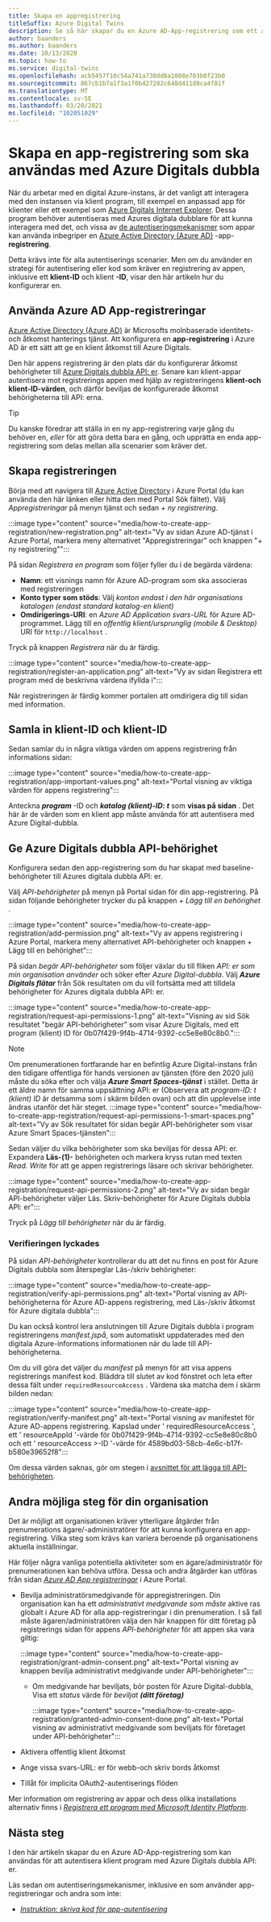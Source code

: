```yaml
---
title: Skapa en appregistrering
titleSuffix: Azure Digital Twins
description: Se så här skapar du en Azure AD-App-registrering som ett autentiseringsalternativ för klient program.
author: baanders
ms.author: baanders
ms.date: 10/13/2020
ms.topic: how-to
ms.service: digital-twins
ms.openlocfilehash: acb5457f10c54a741a738dd8a1008e703b0f23b0
ms.sourcegitcommit: 867cb1b7a1f3a1f0b427282c648d411d0ca4f81f
ms.translationtype: MT
ms.contentlocale: sv-SE
ms.lasthandoff: 03/20/2021
ms.locfileid: "102051029"
---
```

# <a name="create-an-app-registration-to-use-with-azure-digital-twins"></a>Skapa en app-registrering som ska användas med Azure Digitals dubbla

När du arbetar med en digital Azure-instans, är det vanligt att interagera med den instansen via klient program, till exempel en anpassad app för klienter eller ett exempel som [Azure Digitals Internet Explorer](quickstart-adt-explorer.md). Dessa program behöver autentiseras med Azures digitala dubblare för att kunna interagera med det, och vissa av [de autentiseringsmekanismer](how-to-authenticate-client.md) som appar kan använda inbegriper en [Azure Active Directory (Azure AD)](../active-directory/fundamentals/active-directory-whatis.md) -app- **registrering**.

Detta krävs inte för alla autentiserings scenarier. Men om du använder en strategi för autentisering eller kod som kräver en registrering av appen, inklusive ett **klient-ID** och klient **-ID**, visar den här artikeln hur du konfigurerar en.

## <a name="using-azure-ad-app-registrations"></a>Använda Azure AD App-registreringar

[Azure Active Directory (Azure AD)](../active-directory/fundamentals/active-directory-whatis.md) är Microsofts molnbaserade identitets-och åtkomst hanterings tjänst. Att konfigurera en **app-registrering** i Azure AD är ett sätt att ge en klient åtkomst till Azure Digitals.

Den här appens registrering är den plats där du konfigurerar åtkomst behörigheter till [Azure Digitals dubbla API: er](how-to-use-apis-sdks.md). Senare kan klient-appar autentisera mot registrerings appen med hjälp av registreringens **klient-och klient-ID-värden**, och därför beviljas de konfigurerade åtkomst behörigheterna till API: erna.

>[!TIP]
> Du kanske föredrar att ställa in en ny app-registrering varje gång du behöver en, *eller* för att göra detta bara en gång, och upprätta en enda app-registrering som delas mellan alla scenarier som kräver det.

## <a name="create-the-registration"></a>Skapa registreringen

Börja med att navigera till [Azure Active Directory](https://portal.azure.com/#blade/Microsoft_AAD_IAM/ActiveDirectoryMenuBlade/Overview) i Azure Portal (du kan använda den här länken eller hitta den med Portal Sök fältet). Välj *Appregistreringar* på menyn tjänst och sedan *+ ny registrering*.

:::image type="content" source="media/how-to-create-app-registration/new-registration.png" alt-text="Vy av sidan Azure AD-tjänst i Azure Portal, markera meny alternativet &quot;Appregistreringar&quot; och knappen &quot;+ ny registrering&quot;":::

På sidan *Registrera en program* som följer fyller du i de begärda värdena:
* **Namn**: ett visnings namn för Azure AD-program som ska associeras med registreringen
* **Konto typer som stöds**: Välj *konton endast i den här organisations katalogen (endast standard katalog-en klient)*
* **Omdirigerings-URI**: en *Azure AD Application svars-URL* för Azure AD-programmet. Lägg till en *offentlig klient/ursprunglig (mobile & Desktop)* URI för `http://localhost` .

Tryck på knappen *Registrera* när du är färdig.

:::image type="content" source="media/how-to-create-app-registration/register-an-application.png" alt-text="Vy av sidan Registrera ett program med de beskrivna värdena ifyllda i":::

När registreringen är färdig kommer portalen att omdirigera dig till sidan med information.

## <a name="collect-client-id-and-tenant-id"></a>Samla in klient-ID och klient-ID

Sedan samlar du in några viktiga värden om appens registrering från informations sidan:

:::image type="content" source="media/how-to-create-app-registration/app-important-values.png" alt-text="Portal visning av viktiga värden för appens registrering":::

Anteckna _**program**_ -ID och _**katalog (klient)-ID: t**_ som **visas på sidan** . Det här är de värden som en klient app måste använda för att autentisera med Azure Digital-dubbla.

## <a name="provide-azure-digital-twins-api-permission"></a>Ge Azure Digitals dubbla API-behörighet

Konfigurera sedan den app-registrering som du har skapat med baseline-behörigheter till Azures digitala dubbla API: er.

Välj *API-behörigheter* på menyn på Portal sidan för din app-registrering. På sidan följande behörigheter trycker du på knappen *+ Lägg till en behörighet* .

:::image type="content" source="media/how-to-create-app-registration/add-permission.png" alt-text="Vy av appens registrering i Azure Portal, markera meny alternativet API-behörigheter och knappen + Lägg till en behörighet":::

På sidan *begär API-behörigheter* som följer växlar du till fliken *API: er som min organisation använder* och söker efter *Azure Digital-dubbla*. Välj _**Azure Digitals flätar**_ från Sök resultaten om du vill fortsätta med att tilldela behörigheter för Azures digitala dubbla API: er.

:::image type="content" source="media/how-to-create-app-registration/request-api-permissions-1.png" alt-text="Visning av sid Sök resultatet &quot;begär API-behörigheter&quot; som visar Azure Digitals, med ett program (klient) ID för 0b07f429-9f4b-4714-9392-cc5e8e80c8b0.":::

>[!NOTE]
> Om prenumerationen fortfarande har en befintlig Azure Digital-instans från den tidigare offentliga för hands versionen av tjänsten (före den 2020 juli) måste du söka efter och välja _**Azure Smart Spaces-tjänst**_ i stället. Detta är ett äldre namn för samma uppsättning API: er (Observera att *program-ID: t (klient) ID* är detsamma som i skärm bilden ovan) och att din upplevelse inte ändras utanför det här steget.
> :::image type="content" source="media/how-to-create-app-registration/request-api-permissions-1-smart-spaces.png" alt-text="Vy av Sök resultatet för sidan begär API-behörigheter som visar Azure Smart Spaces-tjänsten":::

Sedan väljer du vilka behörigheter som ska beviljas för dessa API: er. Expandera **Läs-(1)-** behörigheten och markera kryss rutan med texten *Read. Write* för att ge appen registrerings läsare och skrivar behörigheter.

:::image type="content" source="media/how-to-create-app-registration/request-api-permissions-2.png" alt-text="Vy av sidan begär API-behörigheter väljer Läs. Skriv-behörigheter för Azure Digitals dubbla API: er":::

Tryck på *Lägg till behörigheter* när du är färdig.

### <a name="verify-success"></a>Verifieringen lyckades

På sidan *API-behörigheter* kontrollerar du att det nu finns en post för Azure Digitals dubbla som återspeglar Läs-/skriv behörigheter:

:::image type="content" source="media/how-to-create-app-registration/verify-api-permissions.png" alt-text="Portal visning av API-behörigheterna för Azure AD-appens registrering, med Läs-/skriv åtkomst för Azure digitala dubbla":::

Du kan också kontrol lera anslutningen till Azure Digitals dubbla i program registreringens *manifest.jspå*, som automatiskt uppdaterades med den digitala Azure-informations informationen när du lade till API-behörigheterna.

Om du vill göra det väljer du *manifest* på menyn för att visa appens registrerings manifest kod. Bläddra till slutet av kod fönstret och leta efter dessa fält under `requiredResourceAccess` . Värdena ska matcha dem i skärm bilden nedan:

:::image type="content" source="media/how-to-create-app-registration/verify-manifest.png" alt-text="Portal visning av manifestet för Azure AD-appens registrering. Kapslad under ' requiredResourceAccess ', ett ' resourceAppId '-värde för 0b07f429-9f4b-4714-9392-cc5e8e80c8b0 och ett ' resourceAccess >-ID '-värde för 4589bd03-58cb-4e6c-b17f-b580e39652f8":::

Om dessa värden saknas, gör om stegen i [avsnittet för att lägga till API-behörigheten](#provide-azure-digital-twins-api-permission).

## <a name="other-possible-steps-for-your-organization"></a>Andra möjliga steg för din organisation

Det är möjligt att organisationen kräver ytterligare åtgärder från prenumerations ägare/-administratörer för att kunna konfigurera en app-registrering. Vilka steg som krävs kan variera beroende på organisationens aktuella inställningar.

Här följer några vanliga potentiella aktiviteter som en ägare/administratör för prenumerationen kan behöva utföra. Dessa och andra åtgärder kan utföras från sidan [*Azure AD App registreringar*](https://portal.azure.com/#blade/Microsoft_AAD_IAM/ActiveDirectoryMenuBlade/RegisteredApps) i Azure Portal.
* Bevilja administratörsmedgivande för appregistreringen. Din organisation kan ha ett *administrativt medgivande som måste* aktive ras globalt i Azure AD för alla app-registreringar i din prenumeration. I så fall måste ägaren/administratören välja den här knappen för ditt företag på registrerings sidan för appens *API-behörigheter* för att appen ska vara giltig:

    :::image type="content" source="media/how-to-create-app-registration/grant-admin-consent.png" alt-text="Portal visning av knappen bevilja administrativt medgivande under API-behörigheter":::
  - Om medgivande har beviljats, bör posten för Azure Digital-dubbla, Visa ett *status* värde för _beviljat **(ditt företag)**_
   
    :::image type="content" source="media/how-to-create-app-registration/granted-admin-consent-done.png" alt-text="Portal visning av administrativt medgivande som beviljats för företaget under API-behörigheter":::
* Aktivera offentlig klient åtkomst
* Ange vissa svars-URL: er för webb-och skriv bords åtkomst
* Tillåt för implicita OAuth2-autentiserings flöden

Mer information om registrering av appar och dess olika installations alternativ finns i [*Registrera ett program med Microsoft Identity Platform*](/graph/auth-register-app-v2).

## <a name="next-steps"></a>Nästa steg

I den här artikeln skapar du en Azure AD-App-registrering som kan användas för att autentisera klient program med Azure Digitals dubbla API: er.

Läs sedan om autentiseringsmekanismer, inklusive en som använder app-registreringar och andra som inte:
* [*Instruktion: skriva kod för app-autentisering*](how-to-authenticate-client.md)
